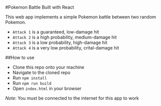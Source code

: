 #Pokemon Battle Built with React

This web app implements a simple Pokemon battle between two random Pokemon.
- `Attack 1` is a guaranteed, low-damage hit
- `Attack 2` is a high probability, medium-damage hit
- `Attack 3` is a low probability, high-damage hit
- `Attack 4` is a very low probability, crital-damage hit

##How to use
- Clone this repo onto your machine
- Navigate to the cloned repo
- Run `npm install`
- Run `npm run build`
- Open `index.html` in your browser

*Note*: You must be connected to the internet for this app to work

